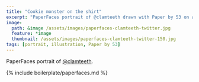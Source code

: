 ```yaml
---
title: "Cookie monster on the shirt"
excerpt: "PaperFaces portrait of @clamteeth drawn with Paper by 53 on an iPad."
image: 
  path: &image /assets/images/paperfaces-clamteeth-twitter.jpg 
  feature: *image
  thumbnail: /assets/images/paperfaces-clamteeth-twitter-150.jpg
tags: [portrait, illustration, Paper by 53]
---
```


PaperFaces portrait of [@clamteeth](https://twitter.com/clamteeth).

{% include boilerplate/paperfaces.md %}
